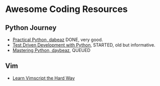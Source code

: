 # Awesome Coding Resources

## Python Journey

- [Practical Python, dabeaz](https://github.com/dabeaz-course/practical-python) DONE, very good.
- [Test Driven Development with Python](https://www.obeythetestinggoat.com/), STARTED, old but informative.
- [Mastering Python, daybeaz](https://github.com/dabeaz-course/python-mastery), QUEUED

## Vim

- [Learn Vimscript the Hard Way](https://learnvimscriptthehardway.stevelosh.com/)
